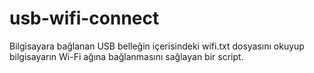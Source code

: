 # usb-wifi-connect

Bilgisayara bağlanan USB belleğin içerisindeki wifi.txt dosyasını okuyup bilgisayarın Wi-Fi ağına bağlanmasını sağlayan bir script.